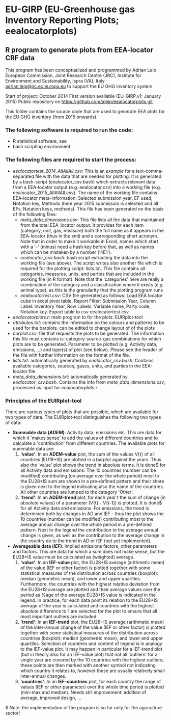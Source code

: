 # EU-GIRP (EU-Greenhouse gas Inventory Reporting Plots; eealocatorplots)
## R program to generate plots from EEA-locator CRF data

This program has been conceptualized and programmed by Adrian Leip
European Commission, Joint Research Centre (JRC), Institute for Environment and Sustainability, Ispra (VA), Italy
adrian.leip@jrc.ec.europa.eu
to support the EU GHG inventory system.

Start of project: October 2014
First version available (EU-GIRP.v1: January 2015)
Public repository on https://github.com/aleip/eealocatorplots.git


This folder contains the source code that are used to generate EEA plots for the EU GHG inventory (from 2015 onwards).

### The following software is required to run the code:
- R statistical software, see 
- bash scripting environment

### The following files are required to start the process:
- *eealocatortest_2014_AllAllAll.csv*: This is an *example* for a text-comma-separated file with the data that are needed for plotting. It is generated by a bash-script (eealocator_csv.bash) which extracts relevant data from a EEA-locator output (e.g. eealocator.csv) into a working file (e.g. eealocator_2015_AllAllAll.csv). The name of the working file contains EEA-locator meta-information: Selected submission year, EF used, Notation key, Methods (here year 2015 submission is selected and all EFs, Notation keys, methods). This file has been generated on the basis of the following files:
  * *meta_data_dimensions.csv*: This file lists all the data that maintained from the total EEA_locator output. It provides for each item (category, unit, gas, measure) both the full name as it appears in the EEA-locator (thus in the xml) and a corresponding short acronym. Note that in order to make it workable in Excel, names which start with a '-' (minus) need a hash key before that, as well as names which can be mistaken by a number ('4E1').
  * *eealocator_csv.bash*: bash script extracting the data into the working file (see above). The script writes also another file which is required for the plotting script: lists.txt. This file contains all categories, measures, units, and parties that are included in the working file (in R format). Note that the 'categories' here are really a combination of the category and a classification where it exists (e.g. animal type), as this is the granularity that the plotting program runs
  * *eealocatortest.csv*: CSV file generated as follows: Load EEA locator cube in excel pivot table, Report Filter: Submission Year, Column Label: Inventory Year, Row Labels: Variable name, Party code, Notation key. Export table to csv eealocatortest.csv
- *eealocatorplots.r*: main program to for the plots: EUIRplot-tool
- *attributes.txt*: contains the information on the colours and patterns to be used for the barplots. can be edited to change layout of of the plots
- *curplot.csv*: file that requests the plots to be generated. The information this file must contains is: category-source-gas combinations for which plots are to be generated. Parameter to be plotted (e.g. Activity data, emissions, ...) and type(s) of plot (see below). Please see the header of the file with further information on the format of the file.
- *lists.txt*: automatically generated by *eealocator_csv.bash*. Contains available categories, sources, gases, units, and parties in the EEA-locator file
- *meta_data_dimensions.txt*: automatically generated by *eealocator_csv.bash*. Contains the info from *meta_data_dimensions.csv*, processed as input for *eealocatorplots.r*

### Principles of the EUIRplot-tool
There are various types of plots that are possible, which are available for two types of data.
The EUIRplot-tool distinguishes the following two types of data:
- **Summable data (*ADEM*)**: Activity data, emissions etc. This are data for which it 'makes sense' to add the values of different countries and to calculate a 'contribution' from different countries. The available plots for summable data are:
  1. **'value'**: In an **ADEM-value** plot, the sum of the values V{t} of all countries (EU18+IS) are plotted in a barplot against the years. Thus also the 'value' plot shows the trend in absolute terms. It is done$ for all Activity data and emissions. The 10 countries (number can be modified) contributing (on average over the whole period) most to the EU28+IS sum are shown in a pre-defined pattern and their share is given next to the legend indicating also the name of the countries. All other countries are lumped to the category 'Other'.
  2. **'trend'**: In an **ADEM-trend** plot, for each year t the sum of change (in absolute values) of a parameter (V{t} - V{t-1}) is plotted. It is done$ for all Activity data and emissions. For emissions, the trend is determined both by changes in AD and IEF - thus the plot shows the 10 countries (number can be modified) contributing most to the average annual change over the whole period in a pre-defined pattern. Next to the legend the contribution to the average annual change is given, as well as the contribution to the average change in the country do to the trend in AD or IEF (not yet implemented).
- **Averageable data (*IEF*)**: Implied emissions factors, other parameters and factors. This are data for which a sum does not make sense, but the EU28+IS value must be calculated as (weighted) average. 
  1. **'value'**: In an **IEF-value** plot, the EU28+IS average (arithmetic mean) of the value (IEF or other factor) is plotted together with some statistical measures of the distribution across countries (boxplot): median (geometric mean), and lower and upper quartiles. Furthermore, the countries with the highest relative deviation from the EU28+IS average are plotted and their average values over the period as %age of the average EU28+IS value is indicated in the legend. In practice, for each data point its relation to the EU28+IS average of the year is calculated and countries with the highest absolute difference to 1 are selected for the plot to ensure that all most important outliers are included.
  2. **'trend'**: In an **IEF-trend** plot, the EU28+IS average (arithmetic mean) of the inter-annual change of the value (IEF or other factor) is plotted together with some statistical measures of the distribution across countries (boxplot): median (geometric mean), and lower and upper quartiles. Selection of countries and content of legend is in analogy to the IEF-value plot. It may happen in particular for a IEF-trend plot (but in theory also for an IEF-value plot) that not all 'outliers' for a single year are covered by the 10 countries with the highest outliers; these points are then marked with another symbol not indicating which country it relates to, however these are usually relatively small inter-annual changes.
  3. **'countries'**: In an **IEF-countries** plot, for each country the range of values (IEF or other parameter) over the whole time period is plotted (min-max and median). Needs still improvement: addition of average, improved design, ... 





$ Note: the implementation of the program is so far only for the agriculture sector!